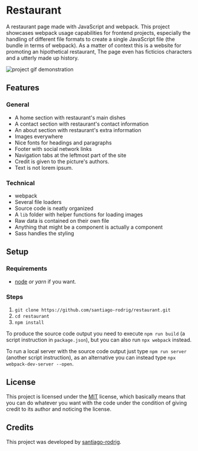 # Restaurant

A restaurant page made with JavaScript and webpack. This project showcases
webpack usage capabilities for frontend projects, especially the handling of
different file formats to create a single JavaScript file (the bundle in terms
of webpack). As a matter of context this is a website for promoting an
hipothetical restaurant, The page even has ficticios characters and a utterly
made up history.

![project gif demonstration](./doc/demo.gif)

## Features

### General

- A home section with restaurant's main dishes
- A contact section with restaurant's contact information
- An about section with restaurant's extra information
- Images everywhere
- Nice fonts for headings and paragraphs
- Footer with social network links
- Navigation tabs at the leftmost part of the site
- Credit is given to the picture's authors.
- Text is not lorem ipsum.

### Technical

- webpack
- Several file loaders
- Source code is neatly organized
- A `lib` folder with helper functions for loading images
- Raw data is contained on their own file
- Anything that might be a component is actually a component
- Sass handles the styling

## Setup

### Requirements

- [node](https://nodejs.org/en/) _or yarn_ if you want.

### Steps

1. `git clone https://github.com/santiago-rodrig/restaurant.git`
2. `cd restaurant`
3. `npm install`

To produce the source code output you need to execute `npm run build` (a script
instruction in `package.json`), but you can also run `npx webpack` instead.

To run a local server with the source code output just type `npm run server`
(another script instruction), as an alternative you can instead type
`npx webpack-dev-server --open`.

## License

This project is licensed under the
[MIT](https://github.com/santiago-rodrig/blob/LICENSE) license, which
basically means that you can do whatever you want with the code under the
condition of giving credit to its author and noticing the license.

## Credits

This project was developed by
[santiago-rodrig](https://github.com/santiago-rodrig).
